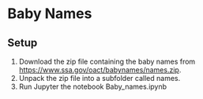 # Baby Names
## Setup
1. Download the zip file containing the baby names from 
https://www.ssa.gov/oact/babynames/names.zip.
2. Unpack the zip file into a subfolder called names.
3. Run Jupyter the notebook Baby_names.ipynb

